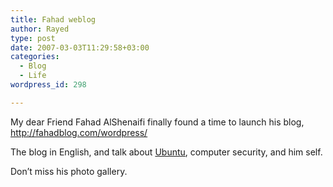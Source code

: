 ```yaml
---
title: Fahad weblog
author: Rayed
type: post
date: 2007-03-03T11:29:58+03:00
categories:
  - Blog
  - Life
wordpress_id: 298

---
```

<p>My dear Friend Fahad AlShenaifi finally found a time to launch his blog, <a href="http://fahadblog.com/wordpress/">http://fahadblog.com/wordpress/</a></p>
<p>The blog in English, and talk about <a href="http://www.ubuntu.com/">Ubuntu</a>, computer security, and him self.</p>
<p>Don&#8217;t miss his photo gallery.</p>
